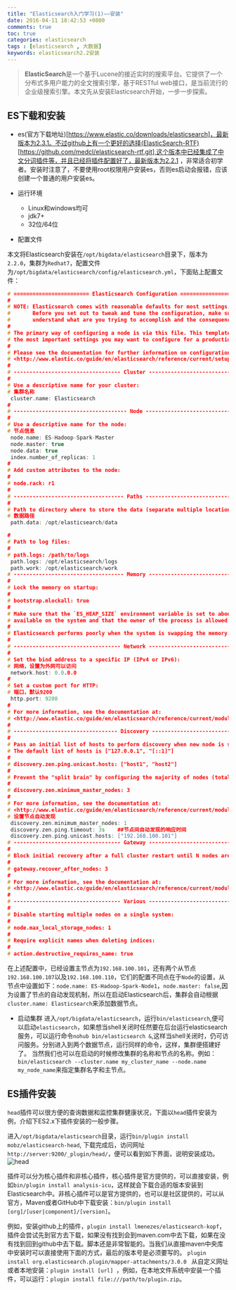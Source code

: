 ```yaml
---
title: "Elasticsearch入门学习(1)——安装"
date: 2016-04-11 18:42:53 +0800
comments: true
toc: true
categories: elasticsearch
tags : [elasticsearch , 大数据]
keywords: elasticsearch2.2安装
---
```



>**ElasticSearch**是一个基于Lucene的接近实时的搜索平台。它提供了一个分布式多用户能力的全文搜索引擎，基于RESTful web接口，是当前流行的企业级搜索引擎。本文先从安装Elasticsearch开始，一步一步探索。

<!-- more -->

##  ES下载和安装

- es(官方下载地址)[https://www.elastic.co/downloads/elasticsearch]，最新版本为2.3.1。不过github上有一个更好的选择(ElasticSearch-RTF)[https://github.com/medcl/elasticsearch-rtf.git],这个版本中已经集成了中文分词插件等，并且已经将插件配置好了，最新版本为2.2.1 ，非常适合初学者。安装时注意了，不要使用root权限用户安装es，否则es启动会报错，应该创建一个普通的用户安装es。

- 运行环境
  - Linux和windows均可
  - jdk7+
  - 32位/64位

- 配置文件

本文将Elasticsearch安装在`/opt/bigdata/elasticsearch`目录下，版本为`2.2.0`，集群为`Redhat7`，配置文件为`/opt/bigdata/elasticsearch/config/elasticsearch.yml`，下面贴上配置文件：

``` cpp
# ======================== Elasticsearch Configuration =========================
#
# NOTE: Elasticsearch comes with reasonable defaults for most settings.
#       Before you set out to tweak and tune the configuration, make sure you
#       understand what are you trying to accomplish and the consequences.
#
# The primary way of configuring a node is via this file. This template lists
# the most important settings you may want to configure for a production cluster.
#
# Please see the documentation for further information on configuration options:
# <http://www.elastic.co/guide/en/elasticsearch/reference/current/setup-configuration.html>
#
# ---------------------------------- Cluster -----------------------------------
#
# Use a descriptive name for your cluster:
# 集群名称
 cluster.name: Elasticsearch
#
# ------------------------------------ Node ------------------------------------
#
# Use a descriptive name for the node:
# 节点信息
 node.name: ES-Hadoop-Spark-Master
 node.master: true
 node.data: true
 index.number_of_replicas: 1
#
# Add custom attributes to the node:
#
# node.rack: r1
#
# ----------------------------------- Paths ------------------------------------
#
# Path to directory where to store the data (separate multiple locations by comma):
# 数据路径
 path.data: /opt/elasticsearch/data

#
# Path to log files:
#
# path.logs: /path/to/logs
 path.logs: /opt/elasticsearch/logs
 path.work: /opt/elasticsearch/work
# ----------------------------------- Memory -----------------------------------
#
# Lock the memory on startup:
#
# bootstrap.mlockall: true
#
# Make sure that the `ES_HEAP_SIZE` environment variable is set to about half the memory
# available on the system and that the owner of the process is allowed to use this limit.
#
# Elasticsearch performs poorly when the system is swapping the memory.
#
# ---------------------------------- Network -----------------------------------
#
# Set the bind address to a specific IP (IPv4 or IPv6):
# 网络，设置为外网可以访问
 network.host: 0.0.0.0
#
# Set a custom port for HTTP:
# 端口，默认9200
 http.port: 9200
#
# For more information, see the documentation at:
# <http://www.elastic.co/guide/en/elasticsearch/reference/current/modules-network.html>
#
# --------------------------------- Discovery ----------------------------------
#
# Pass an initial list of hosts to perform discovery when new node is started:
# The default list of hosts is ["127.0.0.1", "[::1]"]
#
# discovery.zen.ping.unicast.hosts: ["host1", "host2"]
#
# Prevent the "split brain" by configuring the majority of nodes (total number of nodes / 2 + 1):
#
# discovery.zen.minimum_master_nodes: 3
#
# For more information, see the documentation at:
# <http://www.elastic.co/guide/en/elasticsearch/reference/current/modules-discovery.html>
# 设置节点自动发现
 discovery.zen.minimum_master_nodes: 1
 discovery.zen.ping.timeout: 3s    ##节点间自动发现的响应时间
 discovery.zen.ping.unicast.hosts: ["192.168.100.101"]
# ---------------------------------- Gateway -----------------------------------
#
# Block initial recovery after a full cluster restart until N nodes are started:
#
# gateway.recover_after_nodes: 3
#
# For more information, see the documentation at:
# <http://www.elastic.co/guide/en/elasticsearch/reference/current/modules-gateway.html>
#
# ---------------------------------- Various -----------------------------------
#
# Disable starting multiple nodes on a single system:
#
# node.max_local_storage_nodes: 1
#
# Require explicit names when deleting indices:
#
# action.destructive_requires_name: true

```

在上述配置中，已经设置主节点为`192.168.100.101`，还有两个从节点`192.168.100.107`以及`192.168.100.110`，它们的配置不同点在于`Node`的设置，从节点中设置如下：`node.name: ES-Hadoop-Spark-Node1`，`node.master: false`,因为设置了节点的自动发现机制，所以在启动Elasticsearch后，集群会自动根据`cluster.name: Elasticsearch`来添加数据节点。

- 启动集群
 进入`/opt/bigdata/elasticsearch`，运行`bin/elasticsearch`,便可以启动`elasticsearch`，如果想当shell关闭时任然要在后台运行elasticsearch服务，可以运行命令`nohub bin/elasticsearch &`,这样当shell关闭时，仍可访问服务。分别进入到两个数据节点，运行同样的命令，这样，集群便搭建好了。
 当然我们也可以在启动的时候修改集群的名称和节点的名称。例如：
`bin/elasticsearch --cluster.name my_cluster_name --node.name my_node_name`来指定集群名字和主节点。


## ES插件安装

`head`插件可以很方便的查询数据和监控集群健康状况，下面以`head`插件安装为例，介绍下ES2.x下插件安装的一般步骤。

进入`/opt/bigdata/elasticsearch`目录，运行`bin/plugin install mobz/elasticsearch-head`, 下载完成后，访问网址`http://server:9200/_plugin/head/`，便可以看到如下界面，说明安装成功。
![head](../../images/blog/2016-04/elasticsearch-head.png)


插件可以分为核心插件和非核心插件，核心插件是官方提供的，可以直接安装，例如`bin/plugin install analysis-icu`，这样就会下载合适的版本安装到Elasticsearch中。非核心插件可以是官方提供的，也可以是社区提供的，可以从官方，Maven或者GitHub中下载安装：`bin/plugin install [org]/[user|component]/[version]`。

例如，安装github上的插件，`plugin install lmenezes/elasticsearch-kopf`，插件会尝试先到官方去下载，如果没有找到会到maven.com中去下载，如果在没有找到回到github中去下载。脚本还是非常智能的。当我们从直接maven中央库中安装时可以直接使用下面的方式，最后的版本号是必须要写的。
`plugin install org.elasticsearch.plugin/mapper-attachments/3.0.0 `
从自定义网址或者本地安装：`plugin install [url] `，例如，在本地文件系统中安装一个插件，可以运行：`plugin install file:///path/to/plugin.zip`。




